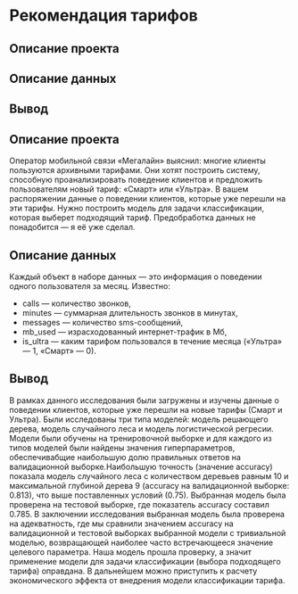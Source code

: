 # Рекомендация тарифов

## Описание проекта

## Описание данных

## Вывод




## Описание проекта
Оператор мобильной связи «Мегалайн» выяснил: многие клиенты пользуются архивными тарифами. Они хотят построить систему, способную проанализировать поведение клиентов и предложить пользователям новый тариф: «Смарт» или «Ультра».
В вашем распоряжении данные о поведении клиентов, которые уже перешли на эти тарифы. Нужно построить модель для задачи классификации, которая выберет подходящий тариф. Предобработка данных не понадобится — я её уже сделал.

## Описание данных

Каждый объект в наборе данных — это информация о поведении одного пользователя за месяц. Известно:
- сalls — количество звонков,
- minutes — суммарная длительность звонков в минутах,
- messages — количество sms-сообщений,
- mb_used — израсходованный интернет-трафик в Мб,
- is_ultra — каким тарифом пользовался в течение месяца («Ультра» — 1, «Смарт» — 0).

## Вывод
В рамках данного исследования были загружены и изучены данные о поведении клиентов, которые уже перешли на новые тарифы (Смарт и Ультра). Были исследованы три типа моделей: модель решающего дерева, модель случайного леса и модель логистической регресии. Модели были обучены на тренировочной выборке и для каждого из типов моделей были найдены значения гиперпараметров, обеспечивабщие наибольшую долю правильных ответов на валидационной выборке.Наибольшую точность (значение accuracy) показала модель случайного леса с количеством деревьев равным 10 и максимальной глубиной дерева 9 (accuracy на валидационной выборке: 0.813), что выше поставленных условий (0.75). Выбранная модель была проверена на тестовой выборке, где показатель accuracy составил 0.785. В заключении исследования выбранная модель была проверена на адекватность, где мы сравнили значением accuracy на валидационной и тестовой выборках выбранной модели с тривиальной моделью, возвращающей наиболее часто встречающееся значение целевого параметра. Наша модель прошла проверку, а значит применение модели для задачи классификации (выбора подходящего тарифа) оправдана. В дальнейшем можно приступить к расчету экономического эффекта от внедрения модели классификации тарифа.

